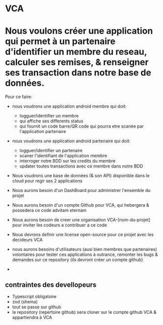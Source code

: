# VCA

# Nous voulons créer une application qui permet à un partenaire d'identifier un membre du reseau, calculer ses remises, & renseigner ses transaction dans notre base de données.

Pour ce faire:
* nous voudrons une application android membre qui doit:
  * logguer/identifier un membre
  * qui affiche ses differents status
  * qui fournit un code barre/QR code qui pourra etre scanée par l'application partenaire

* nous voudrons une application android partenaire qui doit:
  * logguer/identifier un partenaire
  * scaner l'identifiant de l'application membre
  * interroger notre BDD sur les credits du membre
  * updater toutes transactions avec ce membre dans notre BDD
  
* Nous voudrons une base de données (& son API) disponible dans le cloud pour regir ses 2 applications
* Nous aurons besoin d'un DashBoard pour administrer l'ensemble du projet

* Nous aurons besoin d'un compte Github pour VCA, qui hebergera & possedera ce code advitam eternam
* Nous aurons besoin de creer une organisation VCA-[nom-du-projet] pour inviter les codeurs a contribuer a ce code
* Nous devrons definir une license open-source pour ce projet avec les decideurs VCA
* nous aurons besoins d'utilisateurs (ausi bien membres que partenaires) volontaires pour tester ces applications à outrance, remonter les bugs & demandes sur ce repository (ils devront créer un compte github)
* 

## contraintes des devellopeurs
* Typescript obligatoire
* zod (shema)
* tout se passe sur github
* le repository (repertoire github) sera cloner sur le compte github VCA & appartiendra à VCA


